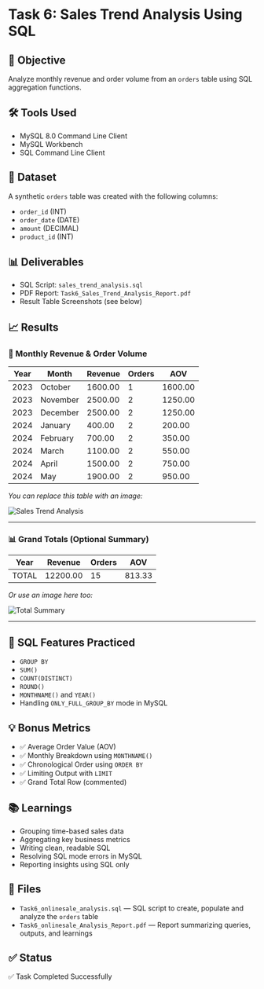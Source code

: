 # Task 6: Sales Trend Analysis Using SQL

## 📌 Objective
Analyze monthly revenue and order volume from an `orders` table using SQL aggregation functions.

## 🛠️ Tools Used
- MySQL 8.0 Command Line Client
- MySQL Workbench
- SQL Command Line Client

## 🧾 Dataset
A synthetic `orders` table was created with the following columns:
- `order_id` (INT)
- `order_date` (DATE)
- `amount` (DECIMAL)
- `product_id` (INT)

## 📊 Deliverables
- SQL Script: `sales_trend_analysis.sql`
- PDF Report: `Task6_Sales_Trend_Analysis_Report.pdf`
- Result Table Screenshots (see below)

## 📈 Results

### 📅 Monthly Revenue & Order Volume

| Year | Month     | Revenue | Orders | AOV   |
|------|-----------|---------|--------|-------|
| 2023 | October   | 1600.00 | 1      | 1600.00 |
| 2023 | November  | 2500.00 | 2      | 1250.00 |
| 2023 | December  | 2500.00 | 2      | 1250.00 |
| 2024 | January   | 400.00  | 2      | 200.00 |
| 2024 | February  | 700.00  | 2      | 350.00 |
| 2024 | March     | 1100.00 | 2      | 550.00 |
| 2024 | April     | 1500.00 | 2      | 750.00 |
| 2024 | May       | 1900.00 | 2      | 950.00 |

*You can replace this table with an image:*

![Sales Trend Analysis](https://github.com/user-attachments/assets/28726be8-b8a6-4bd5-b596-3d547c2def7d)

---

### 📊 Grand Totals (Optional Summary)

| Year  | Revenue | Orders | AOV   |
|-------|---------|--------|-------|
| TOTAL | 12200.00 | 15     | 813.33 |

*Or use an image here too:*

![Total Summary](https://github.com/user-attachments/assets/ecd56cac-c6d3-492e-adfc-8f9ca0ab1d18)


---

## 🧩 SQL Features Practiced
- `GROUP BY`
- `SUM()`
- `COUNT(DISTINCT)`
- `ROUND()`
- `MONTHNAME()` and `YEAR()`
- Handling `ONLY_FULL_GROUP_BY` mode in MySQL

## 💡 Bonus Metrics
- ✅ Average Order Value (AOV)
- ✅ Monthly Breakdown using `MONTHNAME()`
- ✅ Chronological Order using `ORDER BY`
- ✅ Limiting Output with `LIMIT`
- ✅ Grand Total Row (commented)

## 📚 Learnings
- Grouping time-based sales data
- Aggregating key business metrics
- Writing clean, readable SQL
- Resolving SQL mode errors in MySQL
- Reporting insights using SQL only

## 📁 Files
- `Task6_onlinesale_analysis.sql` — SQL script to create, populate and analyze the `orders` table
- `Task6_onlinesale_Analysis_Report.pdf` — Report summarizing queries, outputs, and learnings

## ✅ Status
✅ Task Completed Successfully
